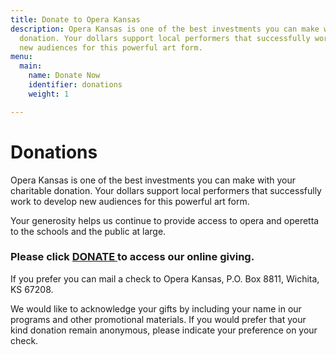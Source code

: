 ```yaml
---
title: Donate to Opera Kansas
description: Opera Kansas is one of the best investments you can make with your charitable
  donation. Your dollars support local performers that successfully work to develop
  new audiences for this powerful art form.
menu:
  main:
    name: Donate Now
    identifier: donations
    weight: 1

---
```

# Donations

Opera Kansas is one of the best investments you can make with your charitable donation. Your dollars support local performers that successfully work to develop new audiences for this powerful art form.

Your generosity helps us continue to provide access to opera and operetta to the schools and the public at large.

### Please click [DONATE ](https://opera-kansas.square.site/ "https://opera-kansas.square.site/")to access our online giving.

If you prefer you can mail a check to Opera Kansas, P.O. Box 8811, Wichita, KS 67208.

We would like to acknowledge your gifts by including your name in our programs and other promotional materials. If you would prefer that your kind donation remain anonymous, please indicate your preference on your check.